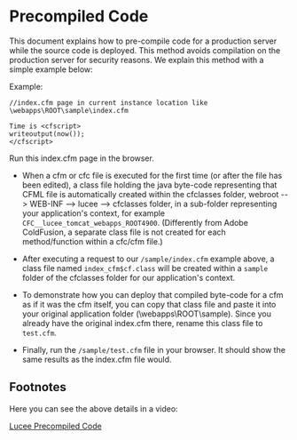 <!--
{
  "title": "Precompiled",
  "id": "precompiled-code",
  "description": "How to pre-compile code for a production server while the source code is deployed to avoid compilation on the production server for security reasons.",
  "keywords": [
    "Precompiled",
    "Pre-compile code",
    "Production server",
    "Security",
    "CFML",
    "Class files",
    "Lucee"
  ]
}
-->

# Precompiled Code

This document explains how to pre-compile code for a production server while the source code is deployed. This method avoids compilation on the production server for security reasons. We explain this method with a simple example below:

Example:

```lucee
//index.cfm page in current instance location like \webapps\ROOT\sample\index.cfm

Time is <cfscript>
writeoutput(now());
</cfscript>
```

Run this index.cfm page in the browser.

- When a cfm or cfc file is executed for the first time (or after the file has been edited), a class file holding the java byte-code representing that CFML file is automatically created within the cfclasses folder, webroot --> WEB-INF --> lucee --> cfclasses folder, in a sub-folder representing your application's context, for example `CFC__lucee_tomcat_webapps_ROOT4900`. (Differently from Adobe ColdFusion, a separate class file is not created for each method/function within a cfc/cfm file.)

- After executing a request to our `/sample/index.cfm` example above, a class file named `index_cfm$cf.class` will be created within a `sample` folder of the cfclasses folder for our application's context.

- To demonstrate how you can deploy that compiled byte-code for a cfm as if it was the cfm itself, you can copy that class file and paste it into your original application folder (\webapps\ROOT\sample). Since you already have the original index.cfm there, rename this class file to `test.cfm`.

- Finally, run the `/sample/test.cfm` file in your browser. It should show the same results as the index.cfm file would.

## Footnotes

Here you can see the above details in a video:

[Lucee Precompiled Code](https://www.youtube.com/watch?v=Yjy3bQJgphA)
